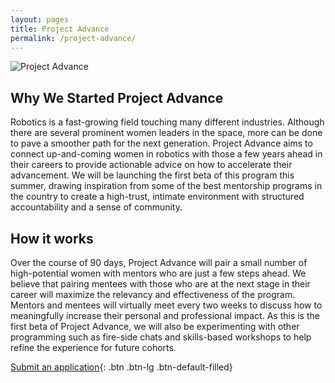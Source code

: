 ```yaml
---
layout: pages
title: Project Advance
permalink: /project-advance/
---
```


![Project Advance](/assets/images/project-advance.jpg)

## Why We Started Project Advance

Robotics is a fast-growing field touching many different industries. Although there are several prominent women leaders in the space, more can be done to pave a smoother path for the next generation. Project Advance aims to connect up-and-coming women in robotics with those a few years ahead in their careers to provide actionable advice on how to accelerate their advancement. We will be launching the first beta of this program this summer, drawing inspiration from some of the best mentorship programs in the country to create a high-trust, intimate environment with structured accountability and a sense of community.

## How it works

Over the course of 90 days, Project Advance will pair a small number of high-potential women with mentors who are just a few steps ahead. We believe that pairing mentees with those who are at the next stage in their career will maximize the relevancy and effectiveness of the program. Mentors and mentees will virtually meet every two weeks to discuss how to meaningfully increase their personal and professional impact. As this is the first beta of Project Advance, we will also be experimenting with other programming such as fire-side chats and skills-based workshops to help refine the experience for future cohorts.

[Submit an application](/project-advance-application/){: .btn .btn-lg .btn-default-filled}
